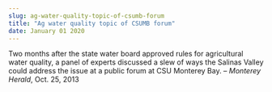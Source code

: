 ```yaml
---
slug: ag-water-quality-topic-of-csumb-forum
title: "Ag water quality topic of CSUMB forum"
date: January 01 2020
---
```


<p>Two months after the state water board approved rules for agricultural water quality, a panel of experts discussed a slew of ways the Salinas Valley could address the issue at a public forum at CSU Monterey Bay. – <em>Monterey Herald</em>, Oct. 25, 2013
</p>
